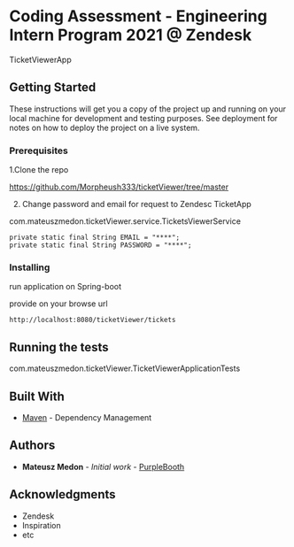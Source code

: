 # Coding Assessment - Engineering Intern Program 2021 @ Zendesk

TicketViewerApp

## Getting Started

These instructions will get you a copy of the project up and running on your local machine for development and testing purposes. See deployment for notes on how to deploy the project on a live system.

### Prerequisites

1.Clone the repo

https://github.com/Morpheush333/ticketViewer/tree/master

2. Change password and email for request to Zendesc TicketApp

com.mateuszmedon.ticketViewer.service.TicketsViewerService


```
private static final String EMAIL = "****";
private static final String PASSWORD = "****";
```

### Installing

run application on Spring-boot

provide on your browse url
```
http://localhost:8080/ticketViewer/tickets
```

## Running the tests

com.mateuszmedon.ticketViewer.TicketViewerApplicationTests


## Built With


* [Maven](https://maven.apache.org/) - Dependency Management



## Authors

* **Mateusz Medon** - *Initial work* - [PurpleBooth](http://mateuszmedon.com/)


## Acknowledgments

* Zendesk
* Inspiration
* etc
